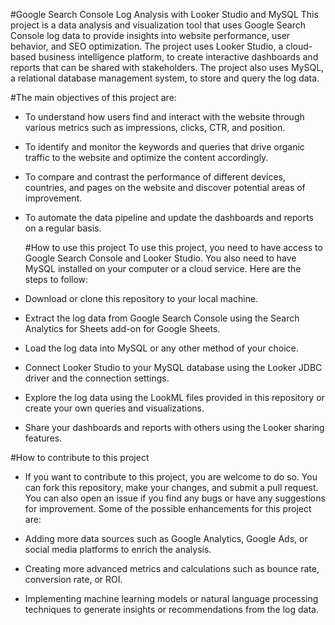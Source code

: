 #Google Search Console Log Analysis with Looker Studio and MySQL
This project is a data analysis and visualization tool that uses Google Search Console log data to provide insights into website performance, user behavior, and SEO optimization. The project uses Looker Studio, a cloud-based business intelligence platform, to create interactive dashboards and reports that can be shared with stakeholders. The project also uses MySQL, a relational database management system, to store and query the log data.

#The main objectives of this project are:

- To understand how users find and interact with the website through various metrics such as impressions, clicks, CTR, and position.
- To identify and monitor the keywords and queries that drive organic traffic to the website and optimize the content accordingly.
- To compare and contrast the performance of different devices, countries, and pages on the website and discover potential areas of improvement.
- To automate the data pipeline and update the dashboards and reports on a regular basis.

  #How to use this project
To use this project, you need to have access to Google Search Console and Looker Studio. You also need to have MySQL installed on your computer or a cloud service. Here are the steps to follow:

- Download or clone this repository to your local machine.
- Extract the log data from Google Search Console using the Search Analytics for Sheets add-on for Google Sheets.
- Load the log data into MySQL or any other method of your choice.
- Connect Looker Studio to your MySQL database using the Looker JDBC driver and the connection settings.
- Explore the log data using the LookML files provided in this repository or create your own queries and visualizations.
- Share your dashboards and reports with others using the Looker sharing features.

#How to contribute to this project
- If you want to contribute to this project, you are welcome to do so. You can fork this repository, make your changes, and submit a pull request. You can also open an issue if you find any bugs or have any suggestions for improvement. Some of the possible enhancements for this project are:

- Adding more data sources such as Google Analytics, Google Ads, or social media platforms to enrich the analysis.
- Creating more advanced metrics and calculations such as bounce rate, conversion rate, or ROI.
- Implementing machine learning models or natural language processing techniques to generate insights or recommendations from the log data.
